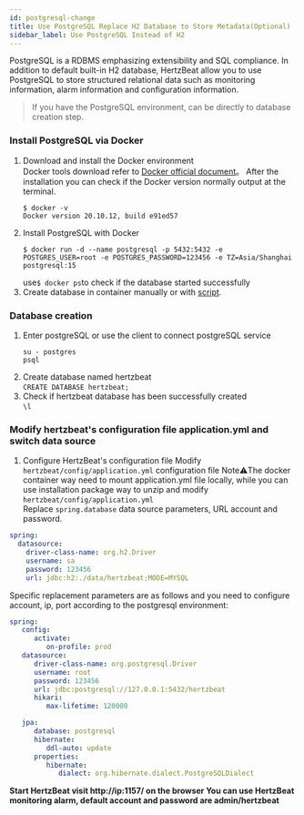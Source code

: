 ```yaml
---
id: postgresql-change  
title: Use PostgreSQL Replace H2 Database to Store Metadata(Optional)     
sidebar_label: Use PostgreSQL Instead of H2
---
```

PostgreSQL is a RDBMS emphasizing extensibility and SQL compliance. In addition to default built-in H2 database, HertzBeat allow you to use PostgreSQL to store structured relational data such as monitoring information, alarm information and configuration information.

> If you have the PostgreSQL environment, can be directly to database creation step.

### Install PostgreSQL via Docker
1. Download and install the Docker environment   
   Docker tools download refer to [Docker official document](https://docs.docker.com/get-docker/)。
   After the installation you can check if the Docker version normally output at the terminal.
   ```
   $ docker -v
   Docker version 20.10.12, build e91ed57
   ```
2. Install PostgreSQL with Docker
   ```
   $ docker run -d --name postgresql -p 5432:5432 -e POSTGRES_USER=root -e POSTGRES_PASSWORD=123456 -e TZ=Asia/Shanghai postgresql:15       
   ```
   use```$ docker ps```to check if the database started successfully
3. Create database in container manually or with [script](https://github.com/apache/hertzbeat/tree/master/script/docker-compose/hertzbeat-postgresql-iotdb/conf/sql/schema.sql).

### Database creation
1. Enter postgreSQL or use the client to connect postgreSQL service   
   ```
   su - postgres
   psql
   ```
2. Create database named hertzbeat    
   `CREATE DATABASE hertzbeat;`
3. Check if hertzbeat database has been successfully created  
   `\l`

### Modify hertzbeat's configuration file application.yml and switch data source

1. Configure HertzBeat's configuration file
   Modify `hertzbeat/config/application.yml` configuration file
   Note⚠️The docker container way need to mount application.yml file locally, while you can use installation package way to unzip and modify `hertzbeat/config/application.yml`  
   Replace `spring.database` data source parameters, URL account and password.
```yaml
spring:
  datasource:
    driver-class-name: org.h2.Driver
    username: sa
    password: 123456
    url: jdbc:h2:./data/hertzbeat;MODE=MYSQL
```
Specific replacement parameters are as follows and you need to configure account, ip, port according to the postgresql environment:
```yaml
spring:
   config:
      activate:
         on-profile: prod
   datasource:
      driver-class-name: org.postgresql.Driver
      username: root
      password: 123456
      url: jdbc:postgresql://127.0.0.1:5432/hertzbeat
      hikari:
         max-lifetime: 120000

   jpa:
      database: postgresql
      hibernate:
         ddl-auto: update
      properties:
         hibernate:
            dialect: org.hibernate.dialect.PostgreSQLDialect
```

**Start HertzBeat  visit http://ip:1157/ on the browser  You can use HertzBeat monitoring alarm, default account and password are admin/hertzbeat**  
